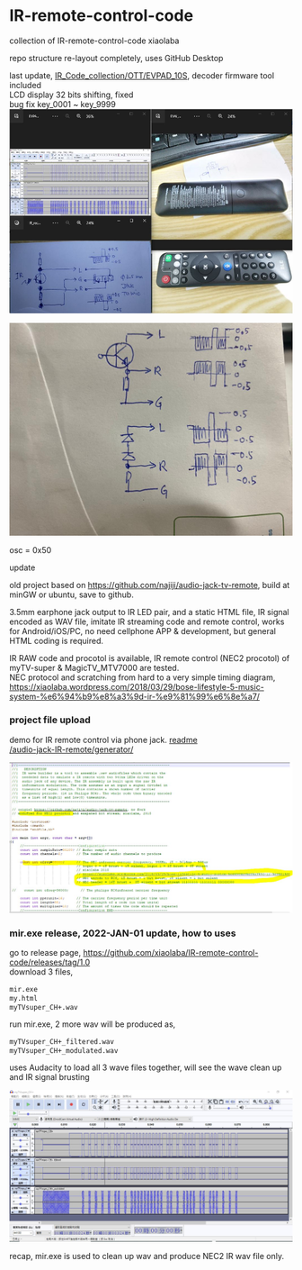 # IR-remote-control-code
collection of IR-remote-control-code
xiaolaba

repo structure re-layout completely, uses GitHub Desktop    

last update, [IR_Code_collection/OTT/EVPAD_10S](IR_Code_collection/OTT/EVPAD_10S), decoder firmware tool included    
LCD display 32 bits shifting, fixed  
bug fix key_0001 ~ key_9999  
![IR_Code_collection/OTT/EVPAD_10S/EVAI_DZ8032-008_REMOTE_IR_decoder.JPG](IR_Code_collection/OTT/EVPAD_10S/EVAI_DZ8032-008_REMOTE_IR_decoder.JPG)  

![audio-jack-IR-remote/generator/IR_reader.jpg](audio-jack-IR-remote/generator/IR_reader.jpg)



osc = 0x50


update

old project based on https://github.com/najiji/audio-jack-tv-remote, build at minGW or ubuntu, save to github.

3.5mm earphone jack output to IR LED pair, and a static HTML file, IR signal encoded as WAV file, imitate IR streaming code and remote control, works for Android/iOS/PC, no need cellphone APP & development, but general HTML coding is required.

IR RAW code and procotol is available, IR remote control (NEC2 procotol) of myTV-super & MagicTV_MTV7000 are tested.  
NEC protocol and scratching from hard to a very simple timing diagram,
https://xiaolaba.wordpress.com/2018/03/29/bose-lifestyle-5-music-system-%e6%94%b9%e8%a3%9d-ir-%e9%81%99%e6%8e%a7/

### project file upload  
demo for IR remote control via phone jack. [readme](/audio-jack-IR-remote/generator/#readme)  
[/audio-jack-IR-remote/generator/](/audio-jack-IR-remote/generator/) 


![/audio-jack-IR-remote/generator/modified_code.JPG](/audio-jack-IR-remote/generator/modified_code.JPG)



### mir.exe release, 2022-JAN-01 update, how to uses  
go to release page, https://github.com/xiaolaba/IR-remote-control-code/releases/tag/1.0  
download 3 files,  
```
mir.exe
my.html
myTVsuper_CH+.wav
```
run mir.exe, 2 more wav will be produced as,  
```
myTVsuper_CH+_filtered.wav
myTVsuper_CH+_modulated.wav
```

uses Audacity to load all 3 wave files together, will see the wave clean up and IR signal brusting  

![audio-jack-IR-remote/generator/compare_IR_wave.JPG](audio-jack-IR-remote/generator/compare_IR_wave.JPG)  

recap,
mir.exe is used to clean up wav and produce NEC2 IR wav file only.
